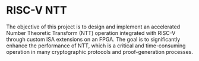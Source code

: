 # RISC-V NTT
The objective of this project is to design and implement an accelerated Number Theoretic Transform (NTT) operation integrated with RISC-V through custom ISA extensions on an FPGA. The goal is to significantly enhance the performance of NTT, which is a critical and time-consuming operation in many cryptographic protocols and proof-generation processes.

